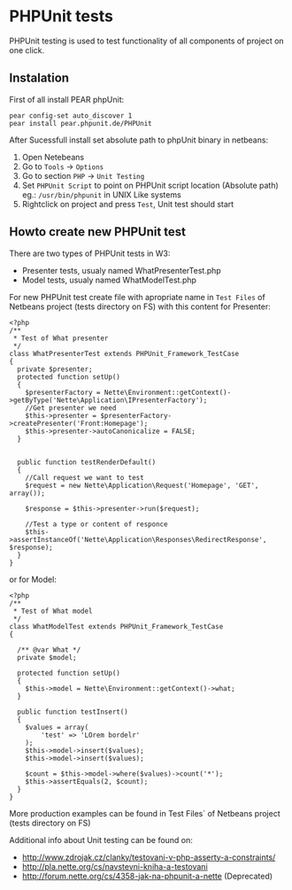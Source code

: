 PHPUnit tests
=============

PHPUnit testing is used to test functionality of all components of project on one click.

Instalation
-----------

First of all install PEAR phpUnit:

    pear config-set auto_discover 1
    pear install pear.phpunit.de/PHPUnit


After Sucessfull install set absolute path to phpUnit binary in netbeans:

1. Open Netebeans
2. Go to `Tools` -> `Options`
3. Go to section `PHP` -> `Unit Testing`
4. Set `PHPUnit Script` to point on PHPUnit script location (Absolute path) eg.: `/usr/bin/phpunit` in UNIX Like systems
5. Rightclick on project and press `Test`, Unit test should start

Howto create new PHPUnit test
-----------------------------

There are two types of PHPUnit tests in W3:

* Presenter tests, usualy named WhatPresenterTest.php
* Model tests, usualy named WhatModelTest.php

For new PHPUnit test create file with apropriate name in `Test Files` of Netbeans project (tests directory on FS) with this content for Presenter:

    <?php
    /**
     * Test of What presenter
     */
    class WhatPresenterTest extends PHPUnit_Framework_TestCase
    {
      private $presenter;
      protected function setUp()
      {
        $presenterFactory = Nette\Environment::getContext()->getByType('Nette\Application\IPresenterFactory');
        //Get presenter we need
        $this->presenter = $presenterFactory->createPresenter('Front:Homepage');
        $this->presenter->autoCanonicalize = FALSE;
      }


      public function testRenderDefault()
      {
        //Call request we want to test
        $request = new Nette\Application\Request('Homepage', 'GET', array());

        $response = $this->presenter->run($request);

        //Test a type or content of responce
        $this->assertInstanceOf('Nette\Application\Responses\RedirectResponse', $response);
      }
    }

or for Model:

    <?php
    /**
     * Test of What model
     */
    class WhatModelTest extends PHPUnit_Framework_TestCase
    {

      /** @var What */
      private $model;

      protected function setUp()
      {
        $this->model = Nette\Environment::getContext()->what;
      }

      public function testInsert()
      {
        $values = array(
            'test' => 'LOrem bordelr'
        );
        $this->model->insert($values);
        $this->model->insert($values);

        $count = $this->model->where($values)->count('*');
        $this->assertEquals(2, $count);
      }
    }

More production examples can be found in Test Files` of Netbeans project (tests directory on FS)

Additional info about Unit testing can be found on:

* http://www.zdrojak.cz/clanky/testovani-v-php-asserty-a-constraints/
* http://pla.nette.org/cs/navstevni-kniha-a-testovani
* http://forum.nette.org/cs/4358-jak-na-phpunit-a-nette (Deprecated)
